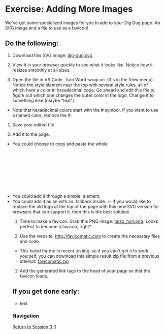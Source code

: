 # Exercise: Adding More Images 

We've got some specialized images for you to add to your Dig Dug page.  An SVG image and a file to use as a favicon!  

## Do the following:

1. Download this SVG image: [dig-dug.svg](dig-dug.svg)

1. View it in your browser quickly to see what it looks like.  Notice how it resizes smoothly at all sizes.

1. Open the file in VS Code.  Turn Word-wrap on.  (It's in the View menu).  Notice the style element near the top with several style rules, all of which have a color in hexadecimal code.  Go ahead and edit this file to figure out which one changes the outer color in the logo.  Change it to something else (maybe "teal"). 
  - Note that hexadecimal colors start with the # symbol.  If you want to use a named color, remove the #.
  
1. Save your edited file.

1. Add it to the page.  
  - You could choose to copy and paste the whole <svg> element from the file and paste it where you want it in the HTML file.
  - You could add it through a simple <img> element.
  - You could add it as an <object> with an <img> fallback inside. -- If you would like to replace the old logo at the top of the page with this new SVG version for browsers that can support it, then this is the best solution.
  
1. Time to make a favicon.  Grab this PNG image: [taizo_hori.png](taizo_hori.png).  Looks perfect to become a favicon, right?

1. Use the website: http://favicomatic.com to create the necessary files and code.
  - This failed for me in recent testing, so if you can't get it to work, yourself, you can download this simple result zip file from a previous attempt: [favicomatic.zip](favicomatic.zip) 

1. Add the generated link tags to the head of your page so that the favicon loads.


## If you get done early:

- test


### Navigation
[Return to Session 3-1](../sessions/3-1.md)


